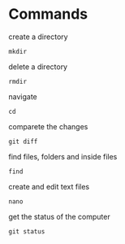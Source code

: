 # Commands
create a directory
```shell
mkdir
```

delete a directory
```shell
rmdir
```

navigate
```shell
cd
```

comparete the changes
```shell
git diff
```

find files, folders and inside files
```shell
find
```

create and edit text files
```shell
nano
```

get the status of the computer
```shell
git status
```
